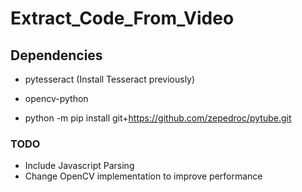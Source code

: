 # Extract_Code_From_Video

## Dependencies

- pytesseract (Install Tesseract previously)

- opencv-python

- python -m pip install git+https://github.com/zepedroc/pytube.git

### TODO

- Include Javascript Parsing
- Change OpenCV implementation to improve performance 